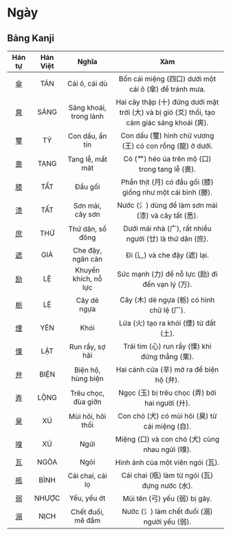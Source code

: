 # Ngày

## Bảng Kanji

| Hán tự | Hán Việt | Nghĩa | Xàm |
| :---: | :---: | :---: | :---: |
| [<span class="stroke-order">傘</span>](https://mazii.net/vi-VN/search/kanji/javi/%E5%82%98) | TÁN | Cái ô, cái dù | Bốn cái miệng (四口) dưới một cái ô (傘) để tránh mưa. |
| [<span class="stroke-order">爽</span>](https://mazii.net/vi-VN/search/kanji/javi/%E7%88%BD) | SẢNG | Sảng khoái, trong lành | Hai cây thập (十) đứng dưới mặt trời (大) và bị gió (爻) thổi, tạo cảm giác sảng khoái (爽). |
| [<span class="stroke-order">璽</span>](https://mazii.net/vi-VN/search/kanji/javi/%E7%92%BD) | TỶ | Con dấu, ấn tín | Con dấu (璽) hình chữ vương (王) có con rồng (龍) ở dưới. |
| [<span class="stroke-order">喪</span>](https://mazii.net/vi-VN/search/kanji/javi/%E5%96%AA) | TANG | Tang lễ, mất mát | Cỏ (艹) héo úa trên mộ (口) trong tang lễ (喪). |
| [<span class="stroke-order">膝</span>](https://mazii.net/vi-VN/search/kanji/javi/%E8%86%9D) | TẤT | Đầu gối | Phần thịt (月) có đầu gối (膝) giống như một cái bình (滕). |
| [<span class="stroke-order">漆</span>](https://mazii.net/vi-VN/search/kanji/javi/%E6%BC%86) | TẤT | Sơn mài, cây sơn | Nước (氵) dùng để làm sơn mài (漆) và cây tất (悉). |
| [<span class="stroke-order">庶</span>](https://mazii.net/vi-VN/search/kanji/javi/%E5%BA%B6) | THỨ | Thứ dân, số đông | Dưới mái nhà (广), rất nhiều người (廿) là thứ dân (庶). |
| [<span class="stroke-order">遮</span>](https://mazii.net/vi-VN/search/kanji/javi/%E9%81%AE) | GIÀ | Che đậy, ngăn cản | Đi (辶) và che đậy (遮) lại. |
| [<span class="stroke-order">励</span>](https://mazii.net/vi-VN/search/kanji/javi/%E5%8A%B1) | LỆ | Khuyến khích, nỗ lực | Sức mạnh (力) để nỗ lực (励) đi đến vạn lý (万). |
| [<span class="stroke-order">栃</span>](https://mazii.net/vi-VN/search/kanji/javi/%E6%A0%83) | LỆ | Cây dẻ ngựa | Cây (木) dẻ ngựa (栃) có hình chữ lệ (厂). |
| [<span class="stroke-order">煙</span>](https://mazii.net/vi-VN/search/kanji/javi/%E7%85%99) | YÊN | Khói | Lửa (火) tạo ra khói (煙) từ đất (土). |
| [<span class="stroke-order">慄</span>](https://mazii.net/vi-VN/search/kanji/javi/%E6%85%84) | LẬT | Run rẩy, sợ hãi | Trái tim (心) run rẩy (慄) khi đứng thẳng (栗). |
| [<span class="stroke-order">弁</span>](https://mazii.net/vi-VN/search/kanji/javi/%E5%BC%81) | BIỆN | Biện hộ, hùng biện | Hai cánh cửa (辛) mở ra để biện hộ (弁). |
| [<span class="stroke-order">弄</span>](https://mazii.net/vi-VN/search/kanji/javi/%E5%BC%84) | LỘNG | Trêu chọc, đùa giỡn | Ngọc (玉) bị trêu chọc (弄) bởi hai người (廾). |
| [<span class="stroke-order">臭</span>](https://mazii.net/vi-VN/search/kanji/javi/%E8%87%AD) | XÚ | Mùi hôi, hôi thối | Con chó (犬) có mùi hôi (臭) từ cái miệng (自). |
| [<span class="stroke-order">嗅</span>](https://mazii.net/vi-VN/search/kanji/javi/%E5%97%85) | XÚ | Ngửi | Miệng (口) và con chó (犬) cùng nhau ngửi (嗅). |
| [<span class="stroke-order">瓦</span>](https://mazii.net/vi-VN/search/kanji/javi/%E7%93%A6) | NGÕA | Ngói | Hình ảnh của một viên ngói (瓦). |
| [<span class="stroke-order">瓶</span>](https://mazii.net/vi-VN/search/kanji/javi/%E7%93%B6) | BÌNH | Cái chai, cái lọ | Cái chai (瓶) làm từ ngói (瓦) đựng nước (水). |
| [<span class="stroke-order">弱</span>](https://mazii.net/vi-VN/search/kanji/javi/%E5%BC%B1) | NHƯỢC | Yếu, yếu ớt | Mũi tên (弓) yếu (弱) bị gãy. |
| [<span class="stroke-order">溺</span>](https://mazii.net/vi-VN/search/kanji/javi/%E6%BA%BA) | NỊCH | Chết đuối, mê đắm | Nước (氵) làm chết đuối (溺) người yếu (弱). |

